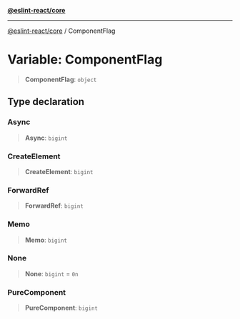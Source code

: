 [**@eslint-react/core**](../README.md)

***

[@eslint-react/core](../README.md) / ComponentFlag

# Variable: ComponentFlag

> **ComponentFlag**: `object`

## Type declaration

### Async

> **Async**: `bigint`

### CreateElement

> **CreateElement**: `bigint`

### ForwardRef

> **ForwardRef**: `bigint`

### Memo

> **Memo**: `bigint`

### None

> **None**: `bigint` = `0n`

### PureComponent

> **PureComponent**: `bigint`
